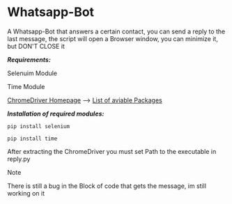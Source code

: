 # Whatsapp-Bot

A Whatsapp-Bot that answers a certain contact, you can send a reply to the last message, the script will open a Browser window, you can minimize
 it, but DON'T CLOSE it
 
 
**_Requirements:_** 

Selenuim Module

Time Module

[ChromeDriver Homepage](https://sites.google.com/a/chromium.org/chromedriver/home) -->
                [List of aviable Packages](https://chromedriver.storage.googleapis.com/index.html?path=89.0.4389.23/)



**_Installation of required modules:_**

`pip install selenium`

`pip install time`


After extracting the ChromeDriver you must set Path to the executable in reply.py


Note

There is still a bug in the Block of code that gets the message, im still working on it


